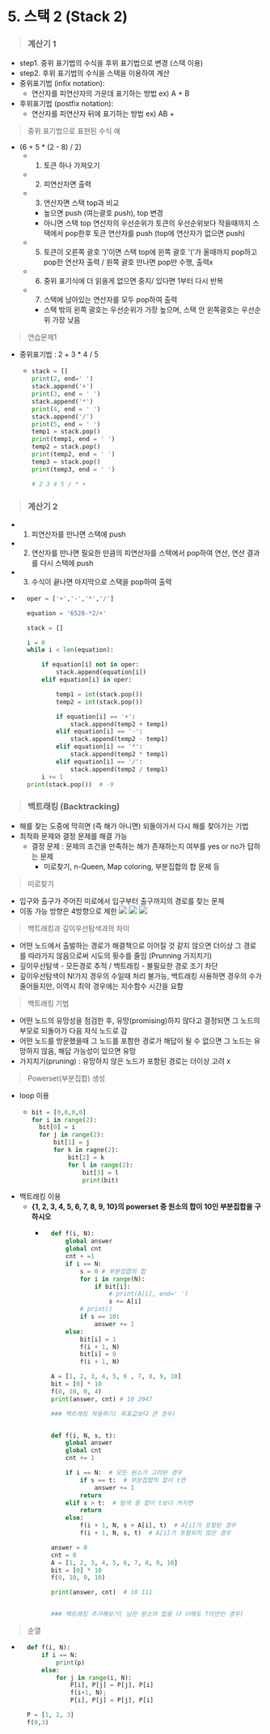# 5. 스택 2 (Stack 2)

> ### 계산기 1
- step1. 중위 표기법의 수식을 후위 표기법으로 변경 (스택 이용)
- step2. 후위 표기법의 수식을 스택을 이용하여 계산
- 중위표기법 (infix notation):
  - 연산자를 피연산자의 가운데 표기하는 방법 ex) A + B
- 후위표기법 (postfix notation):
  - 연산자를 피연산자 뒤에 표기하는 방법 ex) AB +

> 중위 표기법으로 표현된 수식 예
- (6 + 5 * (2 - 8) / 2)
  - 1) 토큰 하나 가져오기
  - 2) 피연산자면 출력
  - 3) 연산자면 스택 top과 비교
    - 높으면 push (여는괄호 push), top 변경
    - 아니면 스택 top 연산자의 우선순위가 토큰의 우선순위보다 작을때까지 스택에서 pop한후 토큰 연산자를 push (top에 연산자가 없으면 push)
  - 5) 토큰이 오른쪽 괄호 ')'이면 스택 top에 왼쪽 괄호 '('가 올때까지 pop하고 pop한 연산자 출력 / 왼쪽 괄호 만나면 pop만 수행, 출력x
  - 6) 중위 표기식에 더 읽을게 없으면 중지/ 있다면 1부터 다시 반복
  - 7) 스택에 남아있는 연산자를 모두 pop하여 출력
    - 스택 밖의 왼쪽 괄호는 우선순위가 가장 높으며, 스택 안 왼쪽괄호는 우선순위 가장 낮음

> 연습문제1
- 중위표기법 : 2 + 3 * 4 / 5
  - ```python
    stack = []
    print(2, end=' ')
    stack.append('+')
    print(3, end = ' ')
    stack.append('*')
    print(4, end = ' ')
    stack.append('/')
    print(5, end = ' ')
    temp1 = stack.pop()
    print(temp1, end = ' ')
    temp2 = stack.pop()
    print(temp2, end = ' ')
    temp3 = stack.pop()
    print(temp3, end = ' ')

    # 2 3 4 5 / * + 
    ```

> ### 계산기 2
- 1) 피연산자를 만나면 스택에 push
- 2) 연산자를 만나면 필요한 만큼의 피연산자를 스택에서 pop하여 연산, 연산 결과를 다시 스택에 push
- 3) 수식이 끝나면 마지막으로 스택을 pop하여 출력
- ```python
    oper = ['+','-','*','/']

    equation = '6528-*2/+'

    stack = []

    i = 0
    while i < len(equation):

        if equation[i] not in oper:
            stack.append(equation[i])
        elif equation[i] in oper:

            temp1 = int(stack.pop())
            temp2 = int(stack.pop())

            if equation[i] == '+':
                stack.append(temp2 + temp1)
            elif equation[i] == '-':
                stack.append(temp2 - temp1)
            elif equation[i] == '*':
                stack.append(temp2 * temp1)
            elif equation[i] == '/':
                stack.append(temp2 / temp1)
        i += 1
    print(stack.pop())  # -9
    ```

> ### 백트래킹 (Backtracking)
- 해를 찾는 도중에 막히면 (즉 해가 아니면) 되돌아가서 다시 해를 찾아가는 기법
- 최적화 문제와 결정 문제를 해결 가능
  - 결정 문제 : 문제의 조건을 만족하는 해가 존재하는지 여부를 yes or no가 답하는 문제
    - 미로찾기, n-Queen, Map coloring, 부분집합의 합 문제 등

> 미로찾기
- 입구와 출구가 주어진 미로에서 입구부터 출구까지의 경로를 찾는 문제
- 이동 가능 방향은 4방향으로 제한
  <img src="./algo_05_img/maze01.png">
  <img src="./algo_05_img/maze02.png">
  <img src="./algo_05_img/maze03.png">

> 백트래킹과 깊이우선탐색과의 차이
- 어떤 노드에서 출발하는 경로가 해결책으로 이어질 것 같지 않으면 더이상 그 경로를 따라가지 않음으로써 시도의 횟수를 줄임 (Prunning 가지치기)
- 깊이우선탐색 - 모든경로 추적 / 백트래킹 - 불필요한 경로 조기 차단
- 깊이우선탐색이 N!가지 경우의 수일때 처리 불가능, 백트래킹 사용하면 경우의 수가 줄어들지만, 이역시 최악 경우에는 지수함수 시간을 요함

> 백트래킹 기법
- 어떤 노드의 유망성을 점검한 후, 유망(promising)하지 않다고 결정되면 그 노드의 부모로 되돌아가 다음 자식 노드로 감
- 어떤 노드를 방문했을때 그 노드를 포함한 경로가 해답이 될 수 없으면 그 노드는 유망하지 않음, 해답 가능성이 있으면 유망
- 가지치기(pruning) : 유망하지 않은 노드가 포함된 경로는 더이상 고려 x


> Powerset(부분집합) 생성
- loop 이용
  - ```python
    bit = [0,0,0,0]
    for i in range(2):
      bit[0] = i
      for j in range(2):
          bit[1] = j
          for k in ragne(2):
              bit[2] = k
              for l in range(2):
                  bit[3] = l
                  print(bit)
    ```
- 백트래킹 이용
  - **{1, 2, 3, 4, 5, 6, 7, 8, 9, 10}의 powerset 중 원소의 합이 10인 부분집합을 구하시오**
    - ```python
        def f(i, N):
            global answer
            global cnt
            cnt + =1    
            if i == N:
                s = 0 # 부분집합의 합
                for i in range(N):
                    if bit[i]:
                        # print(A[i], end=' ')
                        s += A[i]
                # print()
                if s == 10:
                    answer += 1
            else:
                bit[i] = 1
                f(i + 1, N)
                bit[i] = 0
                f(i + 1, N)

        A = [1, 2, 3, 4, 5, 6 , 7, 8, 9, 10]
        bit = [0] * 10
        f(0, 10, 0, 4)
        print(answer, cnt) # 10 2047

        ### 백트래킹 적용하기( 목표값보다 큰 경우)


        def f(i, N, s, t):
            global answer
            global cnt
            cnt += 1

            if i == N:  # 모든 원소가 고려된 경우
                if s == t:  # 부분집합의 합이 t면
                    answer += 1
                return
            elif s > t:  # 탐색 중 합이 t보다 커지면
                return
            else:
                f(i + 1, N, s + A[i], t)  # A[i]가 포함된 경우
                f(i + 1, N, s, t)  # A[i]가 포함되지 않은 경우

        answer = 0
        cnt = 0
        A = [1, 2, 3, 4, 5, 6, 7, 8, 9, 10]
        bit = [0] * 10
        f(0, 10, 0, 10)

        print(answer, cnt)  # 10 111


        ### 백트래킹 추가해보기( 남은 원소의 합을 다 더해도 T미만인 경우)
      ```

> 순열
- ```python
    def f(i, N):
        if i == N:
            print(p)
        else:
            for j in range(i, N):
                P[i], P[j] = P[j], P[i]
                f(i+1, N);
                P[i], P[j] = P[j], P[i]

    P = [1, 2, 3]
    f(0,3)
  ```
        




    
    
